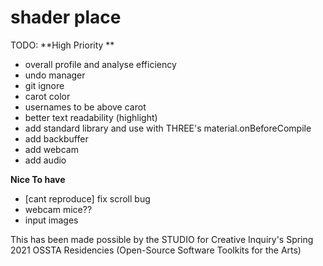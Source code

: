 # shader place


TODO:
**High Priority **
- overall profile and analyse efficiency
- undo manager
- git ignore
- carot color
- usernames to be above carot
- better text readability (highlight)
- add standard library and use with THREE's material.onBeforeCompile
- add backbuffer
- add webcam
- add audio

**Nice To have**
- [cant reproduce] fix scroll bug
- webcam mice??
- input images

This has been made possible by the STUDIO for Creative Inquiry's Spring 2021 OSSTA Residencies (Open-Source Software Toolkits for the Arts)
